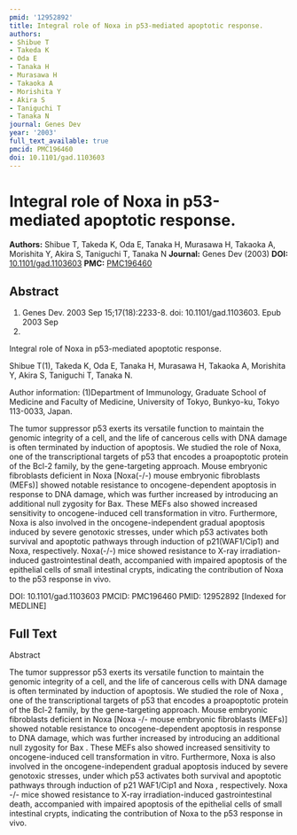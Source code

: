 ```yaml
---
pmid: '12952892'
title: Integral role of Noxa in p53-mediated apoptotic response.
authors:
- Shibue T
- Takeda K
- Oda E
- Tanaka H
- Murasawa H
- Takaoka A
- Morishita Y
- Akira S
- Taniguchi T
- Tanaka N
journal: Genes Dev
year: '2003'
full_text_available: true
pmcid: PMC196460
doi: 10.1101/gad.1103603
---
```


# Integral role of Noxa in p53-mediated apoptotic response.
**Authors:** Shibue T, Takeda K, Oda E, Tanaka H, Murasawa H, Takaoka A, Morishita Y, Akira S, Taniguchi T, Tanaka N
**Journal:** Genes Dev (2003)
**DOI:** [10.1101/gad.1103603](https://doi.org/10.1101/gad.1103603)
**PMC:** [PMC196460](https://www.ncbi.nlm.nih.gov/pmc/articles/PMC196460/)

## Abstract

1. Genes Dev. 2003 Sep 15;17(18):2233-8. doi: 10.1101/gad.1103603. Epub 2003 Sep
2.

Integral role of Noxa in p53-mediated apoptotic response.

Shibue T(1), Takeda K, Oda E, Tanaka H, Murasawa H, Takaoka A, Morishita Y, 
Akira S, Taniguchi T, Tanaka N.

Author information:
(1)Department of Immunology, Graduate School of Medicine and Faculty of 
Medicine, University of Tokyo, Bunkyo-ku, Tokyo 113-0033, Japan.

The tumor suppressor p53 exerts its versatile function to maintain the genomic 
integrity of a cell, and the life of cancerous cells with DNA damage is often 
terminated by induction of apoptosis. We studied the role of Noxa, one of the 
transcriptional targets of p53 that encodes a proapoptotic protein of the Bcl-2 
family, by the gene-targeting approach. Mouse embryonic fibroblasts deficient in 
Noxa [Noxa(-/-) mouse embryonic fibroblasts (MEFs)] showed notable resistance to 
oncogene-dependent apoptosis in response to DNA damage, which was further 
increased by introducing an additional null zygosity for Bax. These MEFs also 
showed increased sensitivity to oncogene-induced cell transformation in vitro. 
Furthermore, Noxa is also involved in the oncogene-independent gradual apoptosis 
induced by severe genotoxic stresses, under which p53 activates both survival 
and apoptotic pathways through induction of p21(WAF1/Cip1) and Noxa, 
respectively. Noxa(-/-) mice showed resistance to X-ray irradiation-induced 
gastrointestinal death, accompanied with impaired apoptosis of the epithelial 
cells of small intestinal crypts, indicating the contribution of Noxa to the p53 
response in vivo.

DOI: 10.1101/gad.1103603
PMCID: PMC196460
PMID: 12952892 [Indexed for MEDLINE]

## Full Text

Abstract

The tumor suppressor p53 exerts its versatile function to maintain the genomic integrity of a cell, and the life of cancerous cells with DNA damage is often terminated by induction of apoptosis. We studied the role of Noxa , one of the transcriptional targets of p53 that encodes a proapoptotic protein of the Bcl-2 family, by the gene-targeting approach. Mouse embryonic fibroblasts deficient in Noxa [Noxa -/- mouse embryonic fibroblasts (MEFs)] showed notable resistance to oncogene-dependent apoptosis in response to DNA damage, which was further increased by introducing an additional null zygosity for Bax . These MEFs also showed increased sensitivity to oncogene-induced cell transformation in vitro. Furthermore, Noxa is also involved in the oncogene-independent gradual apoptosis induced by severe genotoxic stresses, under which p53 activates both survival and apoptotic pathways through induction of p21 WAF1/Cip1 and Noxa , respectively. Noxa -/- mice showed resistance to X-ray irradiation-induced gastrointestinal death, accompanied with impaired apoptosis of the epithelial cells of small intestinal crypts, indicating the contribution of Noxa to the p53 response in vivo.
